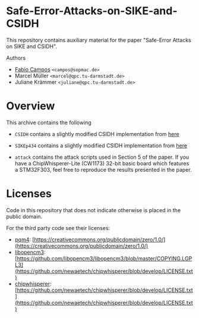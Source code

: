 # Safe-Error-Attacks-on-SIKE-and-CSIDH

This repository contains auxiliary material for the paper "Safe-Error Attacks on SIKE and CSIDH".

Authors
 - [Fabio Campos](https://www.sopmac.de/) `<campos@sopmac.de>` 
 - Marcel Müller `<marcel@qpc.tu-darmstadt.de>`
 - Juliane Krämmer `<juliane@qpc.tu-darmstadt.de>`

<!-- The paper is available at https://eprint.iacr.org/2020/1005.pdf -->

# Overview

This archive contains the following 
- `CSIDH` contains a slightly modified CSIDH implementation from [here](https://github.com/csidhfi/csidhfi)

- `SIKEp434` contains a slightly modified CSIDH implementation from [here](https://github.com/mupq/pqm4)
  
- `attack` contains the attack scripts used in Section 5 of the paper. If you have a ChipWhisperer-Lite (CW1173) 32-bit basic board which features a STM32F303, feel free to reproduce the results presented in the paper.


# Licenses

Code in this repository that does not indicate otherwise is placed in the public domain. 

For the third party code see their licenses:
- [pqm4](https://github.com/mupq/pqm4): [https://creativecommons.org/publicdomain/zero/1.0/](https://creativecommons.org/publicdomain/zero/1.0/)
- [libopencm3](https://github.com/libopencm3/libopencm3): [https://github.com/libopencm3/libopencm3/blob/master/COPYING.LGPL3](https://github.com/newaetech/chipwhisperer/blob/develop/LICENSE.txt)
- [chipwhisperer](https://github.com/newaetech/chipwhisperer): [https://github.com/newaetech/chipwhisperer/blob/develop/LICENSE.txt](https://github.com/newaetech/chipwhisperer/blob/develop/LICENSE.txt)
